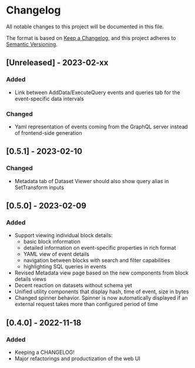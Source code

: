 # Changelog

All notable changes to this project will be documented in this file.

The format is based on [Keep a Changelog](https://keepachangelog.com/en/1.0.0/),
and this project adheres to [Semantic Versioning](https://semver.org/spec/v2.0.0.html).

## [Unreleased] - 2023-02-xx

### Added
- Link between AddData/ExecuteQuery events and queries tab for the event-specific data intervals
### Changed
- Yaml representation of events coming from the GraphQL server instead of frontend-side generation


## [0.5.1] - 2023-02-10

### Changed
- Metadata tab of Dataset Viewer should also show query alias in SetTransform inputs


## [0.5.0] - 2023-02-09

### Added
- Support viewing individual block details:
   - basic block information
   - detailed information on event-specific properties in rich format
   - YAML view of event details
   - navigation between blocks with search and filter capabilities
   - highlighting SQL queries in events
- Revised Metadata view page based on the new components from block details views
- Decent reaction on datasets without schema yet
- Unified utility components that display hash, time of event, size in bytes
- Changed spinner behavior. Spinner is now automatically displayed if an external request takes more than configured period of time

## [0.4.0] - 2022-11-18

### Added

- Keeping a CHANGELOG!
- Major refactorings and productization of the web UI
